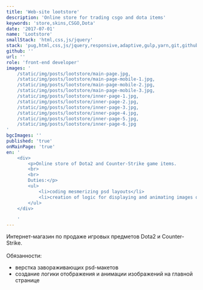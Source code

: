 ```yaml
---
title: 'Web-site lootstore'
description: 'Online store for trading csgo and dota items'
keywords: 'store,skins,CSGO,Dota'
date: '2017-07-01'
name: 'Lootstore'
smallStack: 'html,css,js/jquery'
stack: 'pug,html,css,js/jquery,responsive,adaptive,gulp,yarn,git,github,bitbucket'
github: ''
url: ''
role: 'front-end developer'
images: '
    /static/img/posts/lootstore/main-page.jpg,
    /static/img/posts/lootstore/main-page-mobile-1.jpg,
    /static/img/posts/lootstore/main-page-mobile-2.jpg,
    /static/img/posts/lootstore/main-page-mobile-3.jpg,
    /static/img/posts/lootstore/inner-page-1.jpg,
    /static/img/posts/lootstore/inner-page-2.jpg,
    /static/img/posts/lootstore/inner-page-3.jpg,
    /static/img/posts/lootstore/inner-page-4.jpg,
    /static/img/posts/lootstore/inner-page-5.jpg,
    /static/img/posts/lootstore/inner-page-6.jpg
'
bgcImages: ''
published: 'true'
onMainPage: 'true'
en: '
    <div>
        <p>Online store of Dota2 and Counter-Strike game items.
        <br>
        <br>
        Duties:</p>
        <ul>
            <li>coding mesmerizing psd layouts</li>
            <li>creation of logic for displaying and animating images on the main page</li>
        </ul>
    </div>    

    '
---
```

Интернет-магазин по продаже игровых предметов Dota2 и Counter-Strike.
<br>
<br>
Обязанности:
- верстка завораживающих psd-макетов
- создание логики отображения и анимации изображений на главной странице